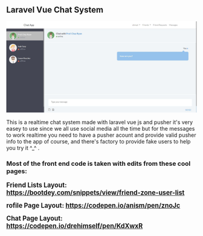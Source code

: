 <h2> Laravel Vue Chat System </h2>

<img src="Chat_App.jpg">

<p>This is a realtime chat system made with laravel vue js and pusher it's very easey to use since we all use social media all the time but for the messages to work realtime you need to have a pusher acount and provide valid pusher info to the app of course, and there's factory to provide fake users to help you try it ^_^ .</p>

<h3> Most of the front end code is taken with edits from these cool pages: </h3>

<big><strong>Friend Lists Layout: <a href="https://bootdey.com/snippets/view/friend-zone-user-list">https://bootdey.com/snippets/view/friend-zone-user-list</a></strong></big>

<big><strong>rofile Page Layout: <a href="https://codepen.io/anism/pen/znoJc">https://codepen.io/anism/pen/znoJc</a></strong></big>

<big><strong>Chat Page Layout: <a href="https://codepen.io/drehimself/pen/KdXwxR">https://codepen.io/drehimself/pen/KdXwxR</a></strong></big>